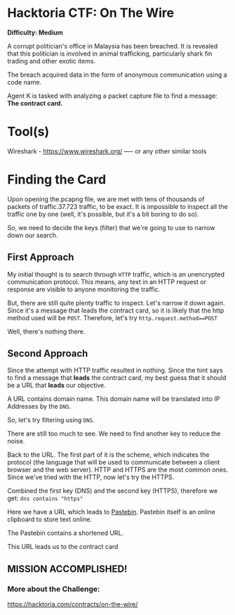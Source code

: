 # Hacktoria CTF: On The Wire 
**Difficulty: Medium**

 A corrupt politician's office in Malaysia has been breached. It is revealed that this politician is involved in animal trafficking, particularly shark fin trading and other exotic items. 

 The breach acquired data in the form of anonymous communication using a code name.

 Agent K is tasked with analyzing a packet capture file to find a message: **The contract card.**


# Tool(s)

Wireshark - https://www.wireshark.org/ ––– or any other similar tools

# Finding the Card

Upon opening the.pcapng file, we are met with tens of thousands of packets of traffic.37.723 traffic, to be exact. It is impossible to inspect all the traffic one by one (well, it's possible, but it's a bit boring to do so).

So, we need to decide the keys (filter) that we're going to use to narrow down our search. 

## First Approach

My initial thought is to search through `HTTP` traffic, which is an unencrypted communication protocol. This means, any text in an HTTP request or response are visible to anyone monitoring the traffic. 

But, there are still quite plenty traffic to inspect. Let's narrow it down again. Since it's a message that leads the contract card, so it is likely that the http method used will be `POST`. Therefore, let's try `http.request.method==POST`

Well, there's nothing there.

## Second Approach
Since the attempt with HTTP traffic resulted in nothing. Since the hint says to find a message that **leads** the contract card, my best guess that it should be a URL that **leads** our objective. 

A URL contains domain name. This domain name will be translated into IP Addresses by the `DNS`.

So, let's try filtering using `DNS`.



There are still too much to see. We need to find another key to reduce the noise. 

Back to the URL. The first part of it is the scheme, which indicates the protocol (the language that will be used to communicate between a client browser and the web server). HTTP and HTTPS are the most common ones. Since we've tried with the HTTP, now let's try the HTTPS.

Combined the first key (DNS) and the second key (HTTPS), therefore we get: `dns contains "https"`



Here we have a URL which leads to [Pastebin](https://pastebin.com/). Pastebin itself is an online clipboard to store text online. 


The Pastebin contains a shortened URL. 

This URL leads us to the contract card


## **MISSION ACCOMPLISHED!**



### More about the Challenge: 
https://hacktoria.com/contracts/on-the-wire/

